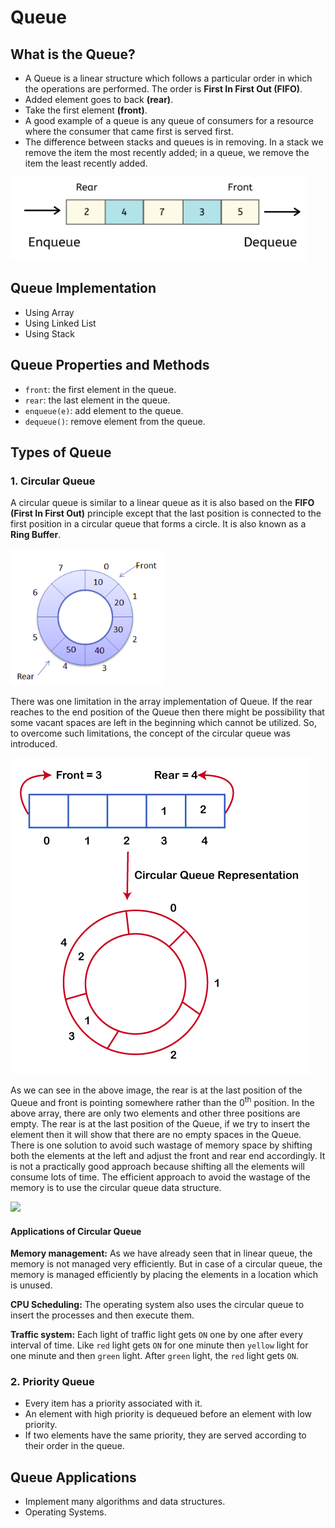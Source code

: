 # Queue

## What is the Queue?

- A Queue is a linear structure which follows a particular order in which the operations are performed. The order is **First In First Out (FIFO)**.
- Added element goes to back **(rear)**.
- Take the first element **(front)**.
- A good example of a queue is any queue of consumers for a resource where the consumer that came first is served first.
- The difference between stacks and queues is in removing. In a stack we remove the item the most recently added; in a queue, we remove the item the least recently added.

![](Images/Selection_182.png)

## Queue Implementation

- Using Array
- Using Linked List
- Using Stack

## Queue Properties and Methods

- ```front```: the first element in the queue.
- ```rear```: the last element in the queue.
- ```enqueue(e)```: add element to the queue.
- ```dequeue()```: remove element from the queue.

## Types of Queue

### 1. Circular Queue

A circular queue is similar to a linear queue as it is also based on the **FIFO (First In First Out)** principle except that the last position is connected to the first position in a circular queue that forms a circle. It is also known as a **Ring Buffer**.

![](Images/Selection_183.png)

There was one limitation in the array implementation of Queue. If the rear reaches to the end position of the Queue then there might be possibility that some vacant spaces are left in the beginning which cannot be utilized. So, to overcome such limitations, the concept of the circular queue was introduced.

![](Images/Selection_187.png)


As we can see in the above image, the rear is at the last position of the Queue and front is pointing somewhere rather than the 0<sup>th</sup> position. In the above array, there are only two elements and other three positions are empty. The rear is at the last position of the Queue, if we try to insert the element then it will show that there are no empty spaces in the Queue. There is one solution to avoid such wastage of memory space by shifting both the elements at the left and adjust the front and rear end accordingly. It is not a practically good approach because shifting all the elements will consume lots of time. The efficient approach to avoid the wastage of the memory is to use the circular queue data structure.

![](https://media.geeksforgeeks.org/wp-content/uploads/Circular-queue_1.png)

#### Applications of Circular Queue

**Memory management:** As we have already seen that in linear queue, the memory is not managed very efficiently. But in case of a circular queue, the memory is managed efficiently by placing the elements in a location which is unused.

**CPU Scheduling:** The operating system also uses the circular queue to insert the processes and then execute them.

**Traffic system:** Each light of traffic light gets ```ON``` one by one after every interval of time. Like ```red``` light gets ```ON``` for one minute then ```yellow``` light for one minute and then ```green``` light. After ```green``` light, the ```red``` light gets ```ON```.

### 2. Priority Queue

- Every item has a priority associated with it.
- An element with high priority is dequeued before an element with low priority.
- If two elements have the same priority, they are served according to their order in the queue.

## Queue Applications

- Implement many algorithms and data structures.
- Operating Systems.

